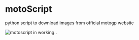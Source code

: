 # motoScript
python script to download images from official motogp website

![motoscript in working..](https://imgur.com/a/dj0LMm8)

